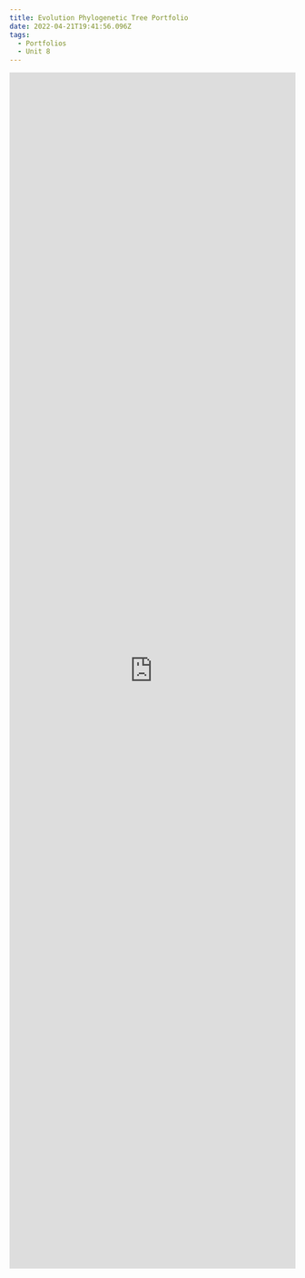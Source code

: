 ```yaml
---
title: Evolution Phylogenetic Tree Portfolio
date: 2022-04-21T19:41:56.096Z
tags:
  - Portfolios
  - Unit 8
---
```

<iframe src="https://docs.google.com/forms/d/e/1FAIpQLSc0kKB6iYv0lHkEchncclrNBBue4evRWymiQuhjdWq3JbRqqQ/viewform?embedded=true" width="100%" height="2107" frameborder="0" marginheight="0" marginwidth="0">Loading…</iframe>